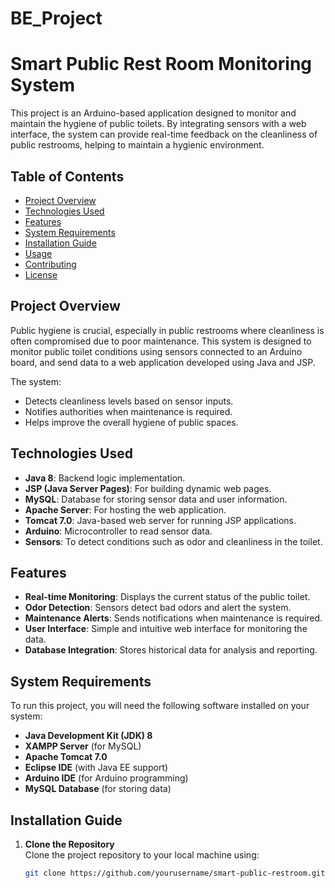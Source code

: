 # BE_Project

# Smart Public Rest Room Monitoring System

This project is an Arduino-based application designed to monitor and maintain the hygiene of public toilets. By integrating sensors with a web interface, the system can provide real-time feedback on the cleanliness of public restrooms, helping to maintain a hygienic environment.

## Table of Contents
- [Project Overview](#project-overview)
- [Technologies Used](#technologies-used)
- [Features](#features)
- [System Requirements](#system-requirements)
- [Installation Guide](#installation-guide)
- [Usage](#usage)
- [Contributing](#contributing)
- [License](#license)

## Project Overview
Public hygiene is crucial, especially in public restrooms where cleanliness is often compromised due to poor maintenance. This system is designed to monitor public toilet conditions using sensors connected to an Arduino board, and send data to a web application developed using Java and JSP.

The system:
- Detects cleanliness levels based on sensor inputs.
- Notifies authorities when maintenance is required.
- Helps improve the overall hygiene of public spaces.

## Technologies Used
- **Java 8**: Backend logic implementation.
- **JSP (Java Server Pages)**: For building dynamic web pages.
- **MySQL**: Database for storing sensor data and user information.
- **Apache Server**: For hosting the web application.
- **Tomcat 7.0**: Java-based web server for running JSP applications.
- **Arduino**: Microcontroller to read sensor data.
- **Sensors**: To detect conditions such as odor and cleanliness in the toilet.

## Features
- **Real-time Monitoring**: Displays the current status of the public toilet.
- **Odor Detection**: Sensors detect bad odors and alert the system.
- **Maintenance Alerts**: Sends notifications when maintenance is required.
- **User Interface**: Simple and intuitive web interface for monitoring the data.
- **Database Integration**: Stores historical data for analysis and reporting.

## System Requirements
To run this project, you will need the following software installed on your system:
- **Java Development Kit (JDK) 8**
- **XAMPP Server** (for MySQL)
- **Apache Tomcat 7.0**
- **Eclipse IDE** (with Java EE support)
- **Arduino IDE** (for Arduino programming)
- **MySQL Database** (for storing data)

## Installation Guide

1. **Clone the Repository**  
   Clone the project repository to your local machine using:
   ```bash
   git clone https://github.com/yourusername/smart-public-restroom.git
